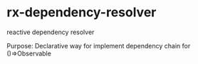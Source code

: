 # rx-dependency-resolver
reactive dependency resolver

Purpose:
 Declarative way for implement dependency chain for ()=>Observable

